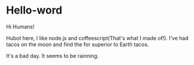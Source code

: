 # Hello-word

Hi Humans!

Hubot here, I like node.js and coffeescript(That's what I made of!).
I've had tacos on the moon and find the for superior to Earth tacos.

It's a bad day. It seems to be rainning.
